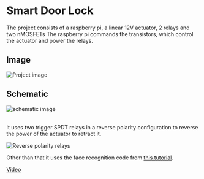 # Smart Door Lock

The project consists of a raspberry pi, a linear 12V actuator, 2 relays and two nMOSFETs 
The raspberry pi commands the transistors, which control the actuator and power the relays.
## Image
![Project image](https://lh3.googleusercontent.com/N7hNGYE4esqmywIHXbgOugEUkQujYg5YNEru3TXx3LZqplen-LH_G4zHsjaH2YCORZMTuUF2eCo5TnvamNLUyTbhyVVTmkKnR6pmUsMwsWSXHsEV-M5QrXJsaQLMciu7fnCmZ8DOWdXrhZpL4satATBX6lQxf8U)

## Schematic
![schematic image](https://i.ibb.co/bXktv73/Schematic-Lock-controller-2020-05-06-17-44-32.png "Schematic image")

<br/>
It uses two trigger SPDT relays in a reverse polarity configuration to reverse the power of the actuator to retract it.

![Reverse polarity relays](https://i.pinimg.com/originals/90/30/9d/90309d2d122e52f8f27ab058eae3af24.gif)

Other than that it uses the face recognition code from [this tutorial](https://maker.pro/raspberry-pi/projects/how-to-create-a-facial-recognition-door-lock-with-raspberry-pi). 

[Video](https://photos.app.goo.gl/HcvL9oxe5uwYwL7U7)
